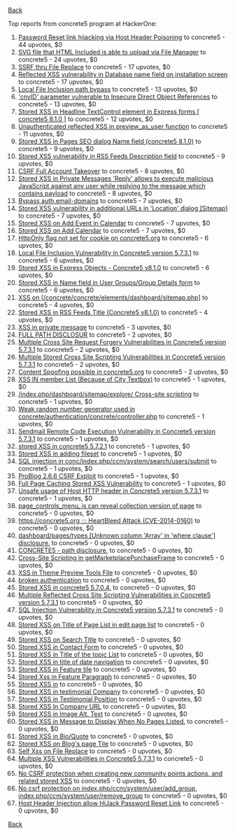 [Back](../README.md)

Top reports from concrete5 program at HackerOne:

1. [Password Reset link hijacking via Host Header Poisoning](https://hackerone.com/reports/226659) to concrete5 - 44 upvotes, $0
2. [SVG file that HTML Included is able to upload via File Manager](https://hackerone.com/reports/437863) to concrete5 - 24 upvotes, $0
3. [SSRF thru File Replace](https://hackerone.com/reports/243865) to concrete5 - 17 upvotes, $0
4. [Reflected XSS vulnerability in Database name field on installation screen](https://hackerone.com/reports/289330) to concrete5 - 17 upvotes, $0
5. [Local File Inclusion path bypass](https://hackerone.com/reports/147570) to concrete5 - 13 upvotes, $0
6. ['cnvID' parameter vulnerable to Insecure Direct Object References](https://hackerone.com/reports/265284) to concrete5 - 13 upvotes, $0
7. [Stored XSS in Headline TextControl element in Express forms [ concrete5 8.1.0 ]](https://hackerone.com/reports/230278) to concrete5 - 12 upvotes, $0
8. [Unauthenticated reflected XSS in preview_as_user function](https://hackerone.com/reports/643442) to concrete5 - 11 upvotes, $0
9. [Stored XSS in Pages SEO dialog Name field (concrete5 8.1.0)](https://hackerone.com/reports/230029) to concrete5 - 9 upvotes, $0
10. [Stored XSS vulnerability in RSS Feeds Description field](https://hackerone.com/reports/248133) to concrete5 - 9 upvotes, $0
11. [CSRF Full Account Takeover](https://hackerone.com/reports/152052) to concrete5 - 8 upvotes, $0
12. [Stored XSS in Private Messages 'Reply' allows to execute malicious JavaScript against any user while replying to the message which contains payload](https://hackerone.com/reports/247517) to concrete5 - 8 upvotes, $0
13. [Bypass auth.email-domains](https://hackerone.com/reports/4795) to concrete5 - 7 upvotes, $0
14. [Stored XSS vulnerability in additional URLs in 'Location' dialog [Sitemap]](https://hackerone.com/reports/251358) to concrete5 - 7 upvotes, $0
15. [Stored XSS on Add Event in Calendar](https://hackerone.com/reports/300532) to concrete5 - 7 upvotes, $0
16. [Stored XSS on Add Calendar](https://hackerone.com/reports/300571) to concrete5 - 7 upvotes, $0
17. [HttpOnly flag not set for cookie on concrete5.org](https://hackerone.com/reports/4792) to concrete5 - 6 upvotes, $0
18. [Local File Inclusion Vulnerability in Concrete5 version 5.7.3.1](https://hackerone.com/reports/59665) to concrete5 - 6 upvotes, $0
19. [Stored XSS in Express Objects - Concrete5 v8.1.0](https://hackerone.com/reports/221325) to concrete5 - 6 upvotes, $0
20. [Stored XSS in Name field in User Groups/Group Details form](https://hackerone.com/reports/247521) to concrete5 - 6 upvotes, $0
21. [XSS on [/concrete/concrete/elements/dashboard/sitemap.php]](https://hackerone.com/reports/6853) to concrete5 - 4 upvotes, $0
22. [Stored XSS in RSS Feeds Title (Concrete5 v8.1.0)](https://hackerone.com/reports/221380) to concrete5 - 4 upvotes, $0
23. [XSS in private message](https://hackerone.com/reports/4826) to concrete5 - 3 upvotes, $0
24. [FULL PATH DISCLOSUR](https://hackerone.com/reports/7736) to concrete5 - 2 upvotes, $0
25. [Multiple Cross Site Request Forgery Vulnerabilities in Concrete5 version 5.7.3.1](https://hackerone.com/reports/59660) to concrete5 - 2 upvotes, $0
26. [Multiple Stored Cross Site Scripting Vulnerabilities in Concrete5 version 5.7.3.1](https://hackerone.com/reports/59662) to concrete5 - 2 upvotes, $0
27. [Content Spoofing possible in concrete5.org](https://hackerone.com/reports/168078) to concrete5 - 2 upvotes, $0
28. [XSS IN member List (Because of City Textbox)](https://hackerone.com/reports/4839) to concrete5 - 1 upvotes, $0
29. [/index.php/dashboard/sitemap/explore/ Cross-site scripting](https://hackerone.com/reports/4808) to concrete5 - 1 upvotes, $0
30. [Weak random number generator used in concrete/authentication/concrete/controller.php](https://hackerone.com/reports/31171) to concrete5 - 1 upvotes, $0
31. [Sendmail Remote Code Execution Vulnerability in Concrete5 version 5.7.3.1](https://hackerone.com/reports/59663) to concrete5 - 1 upvotes, $0
32. [stored XSS in concrete5 5.7.2.1](https://hackerone.com/reports/38890) to concrete5 - 1 upvotes, $0
33. [Stored XSS in adding fileset](https://hackerone.com/reports/42248) to concrete5 - 1 upvotes, $0
34. [SQL injection in conc/index.php/ccm/system/search/users/submit](https://hackerone.com/reports/38778) to concrete5 - 1 upvotes, $0
35. [ProBlog 2.6.6 CSRF Exploit](https://hackerone.com/reports/133847) to concrete5 - 1 upvotes, $0
36. [Full Page Caching Stored XSS Vulnerability](https://hackerone.com/reports/148300) to concrete5 - 1 upvotes, $0
37. [Unsafe usage of Host HTTP header in Concrete5 version 5.7.3.1](https://hackerone.com/reports/59666) to concrete5 - 1 upvotes, $0
38. [page_controls_menu_js can reveal collection version of page](https://hackerone.com/reports/4938) to concrete5 - 0 upvotes, $0
39. [https://concrete5.org ::: HeartBleed Attack (CVE-2014-0160)](https://hackerone.com/reports/6475) to concrete5 - 0 upvotes, $0
40. [dashboard/pages/types [Unknown column 'Array' in 'where clause'] disclosure.](https://hackerone.com/reports/4811) to concrete5 - 0 upvotes, $0
41. [CONCRETE5 - path disclosure.](https://hackerone.com/reports/4931) to concrete5 - 0 upvotes, $0
42. [Cross-Site Scripting in getMarketplacePurchaseFrame](https://hackerone.com/reports/6843) to concrete5 - 0 upvotes, $0
43. [XSS in Theme Preview Tools File](https://hackerone.com/reports/4777) to concrete5 - 0 upvotes, $0
44. [broken authentication](https://hackerone.com/reports/23921) to concrete5 - 0 upvotes, $0
45. [Stored XSS in concrete5 5.7.0.4.](https://hackerone.com/reports/30019) to concrete5 - 0 upvotes, $0
46. [Multiple Reflected Cross Site Scripting Vulnerabilities in Concrete5 version 5.7.3.1](https://hackerone.com/reports/59661) to concrete5 - 0 upvotes, $0
47. [SQL Injection Vulnerability in Concrete5 version 5.7.3.1](https://hackerone.com/reports/59664) to concrete5 - 0 upvotes, $0
48. [Stored XSS on Title of Page List in edit page list](https://hackerone.com/reports/50554) to concrete5 - 0 upvotes, $0
49. [Stored XSS on Search Title](https://hackerone.com/reports/50556) to concrete5 - 0 upvotes, $0
50. [Stored XSS in Contact Form](https://hackerone.com/reports/50564) to concrete5 - 0 upvotes, $0
51. [Stored XSS in Title of the topic List](https://hackerone.com/reports/50626) to concrete5 - 0 upvotes, $0
52. [Stored XSS in title of date navigation](https://hackerone.com/reports/50627) to concrete5 - 0 upvotes, $0
53. [Stored XSS in Feature tile](https://hackerone.com/reports/50639) to concrete5 - 0 upvotes, $0
54. [Stored Xss in Feature Paragraph](https://hackerone.com/reports/50642) to concrete5 - 0 upvotes, $0
55. [Stored XSS in](https://hackerone.com/reports/50644) to concrete5 - 0 upvotes, $0
56. [Stored XSS in testimonial Company](https://hackerone.com/reports/50656) to concrete5 - 0 upvotes, $0
57. [Stored XSS in Testimonial Position](https://hackerone.com/reports/50645) to concrete5 - 0 upvotes, $0
58. [Stored XSS In Company URL](https://hackerone.com/reports/50662) to concrete5 - 0 upvotes, $0
59. [Stored XSS in Image Alt. Text](https://hackerone.com/reports/50782) to concrete5 - 0 upvotes, $0
60. [Stored XSS in Message to Display When No Pages Listed.](https://hackerone.com/reports/50780) to concrete5 - 0 upvotes, $0
61. [Stored XSS in Bio/Quote](https://hackerone.com/reports/50779) to concrete5 - 0 upvotes, $0
62. [Stored XSS on Blog's page Tile](https://hackerone.com/reports/50552) to concrete5 - 0 upvotes, $0
63. [Self Xss on File Replace](https://hackerone.com/reports/50481) to concrete5 - 0 upvotes, $0
64. [Multiple XSS Vulnerabilities in Concrete5 5.7.3.1](https://hackerone.com/reports/62294) to concrete5 - 0 upvotes, $0
65. [No CSRF protection when creating new community points actions, and related stored XSS](https://hackerone.com/reports/65808) to concrete5 - 0 upvotes, $0
66. [No csrf protection on index.php/ccm/system/user/add_group, index.php/ccm/system/user/remove_group](https://hackerone.com/reports/64184) to concrete5 - 0 upvotes, $0
67. [Host Header Injection allow HiJack Password Reset Link](https://hackerone.com/reports/301592) to concrete5 - 0 upvotes, $0


[Back](../README.md)